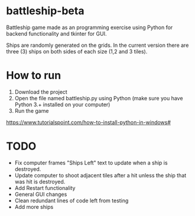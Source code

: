 # battleship-beta

Battleship game made as an programming exercise using Python for backend functionality and tkinter for GUI.

Ships are randomly generated on the grids. In the current version there are three (3) ships on both sides of each size (1,2 and 3 tiles).

# How to run

1. Download the project
2. Open the file named battleship.py using Python (make sure you have Python 3.+ installed on your computer)
3. Run the game

https://www.tutorialspoint.com/how-to-install-python-in-windows#

# TODO

- Fix computer frames "Ships Left" text to update when a ship is destroyed.
- Update computer to shoot adjacent tiles after a hit unless the ship that was hit is destroyed.
- Add Restart functionality
- General GUI changes
- Clean redundant lines of code left from testing
- Add more ships
